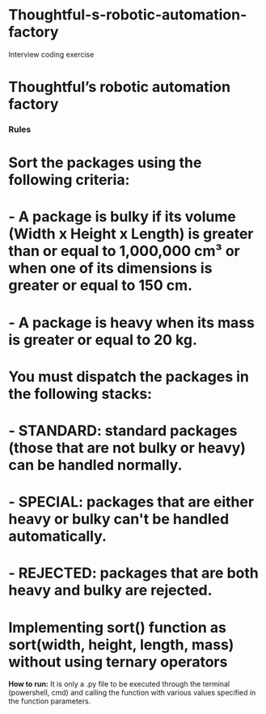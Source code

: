 # Thoughtful-s-robotic-automation-factory
Interview coding exercise


# Thoughtful’s robotic automation factory
### Rules

# Sort the packages using the following criteria:
#
# - A package is **bulky** if its volume (Width x Height x Length) is greater than or equal to 1,000,000 cm³ or when one of its dimensions is greater or equal to 150 cm.
# - A package is **heavy** when its mass is greater or equal to 20 kg.
#
# You must dispatch the packages in the following stacks:
#
# - **STANDARD**: standard packages (those that are not bulky or heavy) can be handled normally.
# - **SPECIAL**: packages that are either heavy or bulky can't be handled automatically.
# - **REJECTED**: packages that are **both** heavy and bulky are rejected.

# Implementing sort() function as sort(width, height, length, mass) without using ternary operators

**How to run:**
It is only a .py file to be executed through the terminal (powershell, cmd) and calling the function with various values specified in the function parameters.
